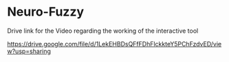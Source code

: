 # Neuro-Fuzzy
Drive link for the Video regarding the working of the interactive tool 

https://drive.google.com/file/d/1LekEHBDsQFfFDhFlckkteY5PChFzdvED/view?usp=sharing

